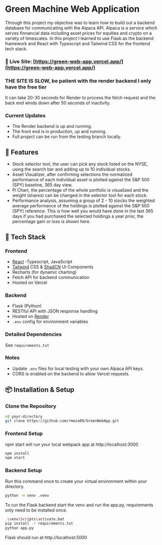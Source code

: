 # Green Machine Web Application
Through this project my objective was to learn how to build out a backend database for communicating with the Alpaca API. Alpaca is a service which serves finnancial data including asset prices for equities and crypto on a variety of timescales. In this project I learned to use Flask as the backend framework and React with Typescript and Tailwind CSS for the frontend tech stack.

### 🔗 Live Site: [https://green-web-app.vercel.app/](https://green-web-app.vercel.app/)
### THE SITE IS SLOW, be patient with the render backend I only have the free tier
It can take 20-30 seconds for Render to process the fetch request and the back end winds down after 50 seconds of inactivity.

### Current Updates
- The Render backend is up and running.
- The front end is in production, up and running.
- Full project can be run from the testing branch locally.

## 🌱 Features
- Stock selector tool, the user can pick any stock listed on the NYSE, using the search bar and adding up to 10 individual stocks.
- Asset Visualizer, after confirming selections the normalized performance of each individual asset is plotted against the S&P 500 (SPY) baseline, 365 day view.
- Pi Chart, the percentage of the whole portfolio is visualized and the weight (shares) can be changed in the selector tool for each stock.
- Performance analysis, assuming a group of 2 - 10 stocks the weighted average performance of the holdings is plotted against the S&P 500 (SPY) reference. This is how well you would have done in the last 365 days if you had purchased the selected holdings a year prior, the percentage gain or loss is shown here.

## 🧰 Tech Stack

### Frontend
- [React](https://reactjs.org/) -Typescript, JavaScript
- [Tailwind](https://tailwindcss.com/) CSS & [ShadCN](https://ui.shadcn.com/) UI Components
- Recharts (for dynamic charting)
- Fetch API for backend communication
- Hosted on Vercel

### Backend
- Flask (Python)
- RESTful API with JSON response handling
- Hosted on [Render](https://render.com/)
- `.env` config for environment variables

### Detailed Dependencies
See `requirements.txt`

### Notes
- Update `.env` files for local testing with your own Alpaca API keys.
- CORS is enabled on the backend to allow Vercel requests.

## 📦 Installation & Setup

### Clone the Repository

```bash
cd your-directory
git clone https://github.com/rmeza09/GreenWebApp.git
```

### Frontend Setup
npm start will run your local webpack app at http://localhost:3000
```bash
npm install
npm start
```

### Backend Setup
Run this command once to create your virtual environment within your directory.
```bash
python -m venv .venv
```
To run the Flask backend start the venv and run the app.py, requirements only need to be installed once.
```bash
.\venv\Scripts\activate.bat 
pip install -r requirements.txt
python app.py
```
Flask should run at http://localhost:5000
